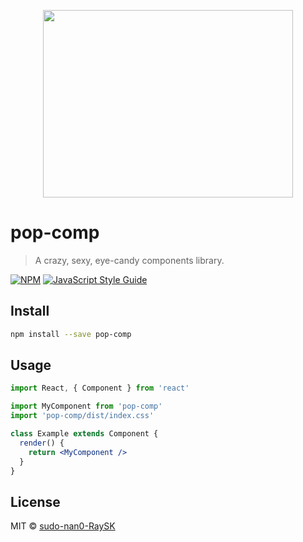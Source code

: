 <p align="center">
  <img src="https://www.flaticon.com/svg/static/icons/svg/184/184578.svg" height="300" width="400">
</p>

# pop-comp

> A crazy, sexy, eye-candy components library.

[![NPM](https://img.shields.io/npm/v/pop-comp.svg)](https://www.npmjs.com/package/pop-comp) [![JavaScript Style Guide](https://img.shields.io/badge/code_style-standard-brightgreen.svg)](https://standardjs.com)

## Install

```bash
npm install --save pop-comp
```

## Usage

```jsx
import React, { Component } from 'react'

import MyComponent from 'pop-comp'
import 'pop-comp/dist/index.css'

class Example extends Component {
  render() {
    return <MyComponent />
  }
}
```

## License

MIT © [sudo-nan0-RaySK](https://github.com/sudo-nan0-RaySK)
